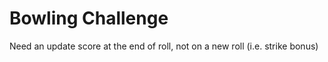 
Bowling Challenge
=================

Need an update score at the end of roll, not on a new roll (i.e. strike bonus)
